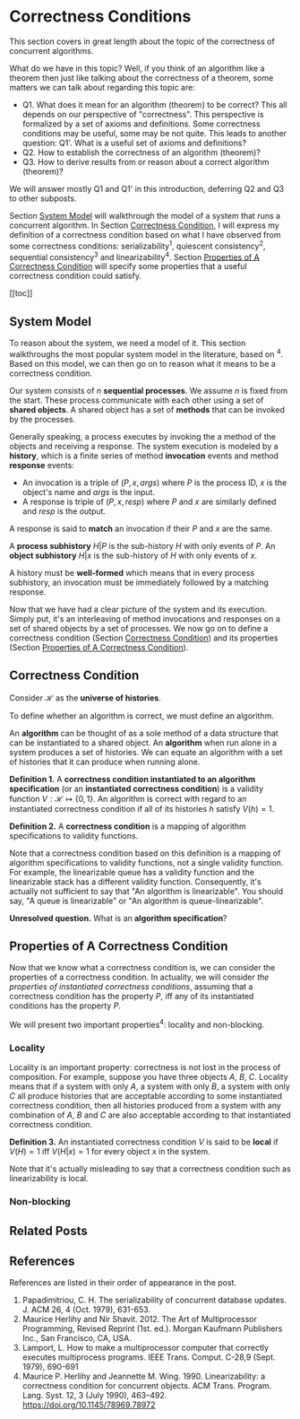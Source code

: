 # Correctness Conditions

This section covers in great length about the topic of the correctness of concurrent algorithms.

What do we have in this topic? Well, if you think of an algorithm like a theorem then just like talking about the correctness of a theorem, some matters we can talk about regarding this topic are:
- Q1. What does it mean for an algorithm (theorem) to be correct? This all depends on our perspective of "correctness". This perspective is formalized by a set of axioms and definitions. Some correctness conditions may be useful, some may be not quite. This leads to another question: Q1'. What is a useful set of axioms and definitions?
- Q2. How to establish the correctness of an algorithm (theorem)?
- Q3. How to derive results from or reason about a correct algorithm (theorem)?

We will answer mostly Q1 and Q1' in this introduction, deferring Q2 and Q3 to other subposts.

Section [System Model](#system-model) will walkthrough the model of a system that runs a concurrent algorithm. In Section [Correctness Condition](#correctness-conditions), I will express my definition of a correctness condition based on what I have observed from some correctness conditions: serializability<sup>1</sup>, quiescent consistency<sup>2</sup>, sequential consistency<sup>3</sup> and linearizability<sup>4</sup>. Section [Properties of A Correctness Condition](#properties-of-a-correctness-condition) will specify some properties that a useful correctness condition could satisfy.

[[toc]]

## System Model

To reason about the system, we need a model of it. This section walkthroughs the most popular system model in the literature, based on <sup>4</sup>. Based on this model, we can then go on to reason what it means to be a correctness condition.

Our system consists of $n$ **sequential processes**. We assume $n$ is fixed from the start. These process communicate with each other using a set of **shared objects**. A shared object has a set of **methods** that can be invoked by the processes.

Generally speaking, a process executes by invoking the a method of the objects and receiving a response. The system execution is modeled by a **history**, which is a finite series of method **invocation** events and method **response** events:
- An invocation is a triple of $(P, x, args)$ where $P$ is the process ID, $x$ is the object's name and $args$ is the input.
- A response is triple of $(P, x, resp)$ where $P$ and $x$ are similarly defined and $resp$ is the output.

A response is said to **match** an invocation if their $P$ and $x$ are the same.

A **process subhistory** $H|P$ is the sub-history $H$ with only events of $P$. An **object subhistory** $H | x$ is the sub-history of $H$ with only events of $x$.

A history must be **well-formed** which means that in every process subhistory, an invocation must be immediately followed by a matching response.

Now that we have had a clear picture of the system and its execution. Simply put, it's an interleaving of method invocations and responses on a set of shared objects by a set of processes. We now go on to define a correctness condition (Section [Correctness Condition](#correctness-conditions)) and its properties (Section [Properties of A Correctness Condition](#properties-of-a-correctness-condition)).

## Correctness Condition

Consider $\mathcal{H}$ as the **universe of histories**.

To define whether an algorithm is correct, we must define an algorithm.

An **algorithm** can be thought of as a sole method of a data structure that can be instantiated to a shared object. An **algorithm** when run alone in a system produces a set of histories. We can equate an algorithm with a set of histories that it can produce when running alone.

**Definition 1.** A **correctness condition instantiated to an algorithm specification** (or an **instantiated correctness condition**) is a validity function $V:\mathcal{H}\mapsto\{0,1\}$. An algorithm is correct with regard to an instantiated correctness condition if all of its histories $h$ satisfy $V(h) = 1$.

**Definition 2.** A **correctness condition** is a mapping of algorithm specifications to validity functions.

Note that a correctness condition based on this definition is a mapping of algorithm specifications to validity functions, not a single validity function. For example, the linearizable queue has a validity function and the linearizable stack has a different validity function. Consequently, it's actually not sufficient to say that "An algorithm is linearizable". You should say, "A queue is linearizable" or "An algorithm is queue-linearizable".

**Unresolved question.** What is an **algorithm specification**?

## Properties of A Correctness Condition

Now that we know what a correctness condition is, we can consider the properties of a correctness condition. In actuality, we will consider _the properties of instantiated correctness conditions_, assuming that a correctness condition has the property $P$, iff any of its instantiated conditions has the property $P$.

We will present two important properties<sup>4</sup>: locality and non-blocking.

### Locality

Locality is an important property: correctness is not lost in the process of composition. For example, suppose you have three objects $A$, $B$, $C$. Locality means that if a system with only $A$, a system with only $B$, a system with only $C$ all produce histories that are acceptable according to some instantiated correctness condition, then all histories produced from a system with any combination of $A$, $B$ and $C$ are also acceptable according to that instantiated correctness condition.

**Definition 3.** An instantiated correctness condition $V$ is said to be **local** if $V(H) = 1$ iff $V(H|x) = 1$ for every object $x$ in the system.

Note that it's actually misleading to say that a correctness condition such as linearizability is local.

### Non-blocking

## Related Posts

## References

References are listed in their order of appearance in the post.

1. Papadimitriou, C. H. The serializability of concurrent database updates. J. ACM 26, 4 (Oct. 1979), 631-653.
2. Maurice Herlihy and Nir Shavit. 2012. The Art of Multiprocessor Programming, Revised Reprint (1st. ed.). Morgan Kaufmann Publishers Inc., San Francisco, CA, USA.
3. Lamport, L. How to make a multiprocessor computer that correctly executes multiprocess programs. IEEE Trans. Comput. C-28,9 (Sept. 1979), 690-691
4. Maurice P. Herlihy and Jeannette M. Wing. 1990. Linearizability: a correctness condition for concurrent objects. ACM Trans. Program. Lang. Syst. 12, 3 (July 1990), 463–492. https://doi.org/10.1145/78969.78972 
